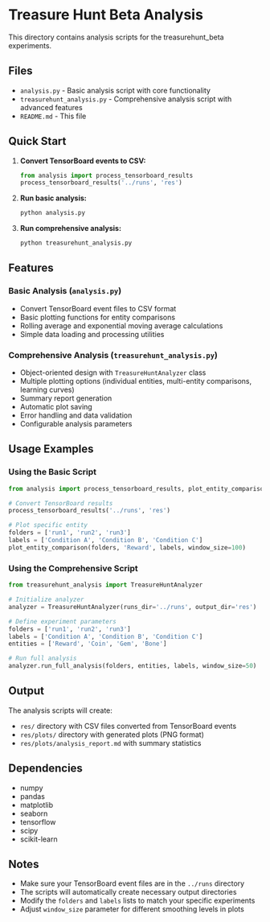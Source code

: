 # Treasure Hunt Beta Analysis

This directory contains analysis scripts for the treasurehunt_beta experiments.

## Files

- `analysis.py` - Basic analysis script with core functionality
- `treasurehunt_analysis.py` - Comprehensive analysis script with advanced features
- `README.md` - This file

## Quick Start

1. **Convert TensorBoard events to CSV:**
   ```python
   from analysis import process_tensorboard_results
   process_tensorboard_results('../runs', 'res')
   ```

2. **Run basic analysis:**
   ```python
   python analysis.py
   ```

3. **Run comprehensive analysis:**
   ```python
   python treasurehunt_analysis.py
   ```

## Features

### Basic Analysis (`analysis.py`)
- Convert TensorBoard event files to CSV format
- Basic plotting functions for entity comparisons
- Rolling average and exponential moving average calculations
- Simple data loading and processing utilities

### Comprehensive Analysis (`treasurehunt_analysis.py`)
- Object-oriented design with `TreasureHuntAnalyzer` class
- Multiple plotting options (individual entities, multi-entity comparisons, learning curves)
- Summary report generation
- Automatic plot saving
- Error handling and data validation
- Configurable analysis parameters

## Usage Examples

### Using the Basic Script
```python
from analysis import process_tensorboard_results, plot_entity_comparison

# Convert TensorBoard results
process_tensorboard_results('../runs', 'res')

# Plot specific entity
folders = ['run1', 'run2', 'run3']
labels = ['Condition A', 'Condition B', 'Condition C']
plot_entity_comparison(folders, 'Reward', labels, window_size=100)
```

### Using the Comprehensive Script
```python
from treasurehunt_analysis import TreasureHuntAnalyzer

# Initialize analyzer
analyzer = TreasureHuntAnalyzer(runs_dir='../runs', output_dir='res')

# Define experiment parameters
folders = ['run1', 'run2', 'run3']
labels = ['Condition A', 'Condition B', 'Condition C']
entities = ['Reward', 'Coin', 'Gem', 'Bone']

# Run full analysis
analyzer.run_full_analysis(folders, entities, labels, window_size=50)
```

## Output

The analysis scripts will create:
- `res/` directory with CSV files converted from TensorBoard events
- `res/plots/` directory with generated plots (PNG format)
- `res/plots/analysis_report.md` with summary statistics

## Dependencies

- numpy
- pandas
- matplotlib
- seaborn
- tensorflow
- scipy
- scikit-learn

## Notes

- Make sure your TensorBoard event files are in the `../runs` directory
- The scripts will automatically create necessary output directories
- Modify the `folders` and `labels` lists to match your specific experiments
- Adjust `window_size` parameter for different smoothing levels in plots
